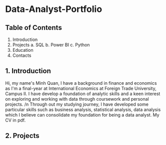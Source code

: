 # Data-Analyst-Portfolio

## Table of Contents
  1. Introduction
  2. Projects
     a. SQL
     b. Power BI
     c. Python
  3. Education
  4. Contacts
## 1. Introduction
Hi, my name's Minh Quan, I have a background in finance and economics as I'm a final-year at International Economics at Foreign Trade University, Campus II. I have develop a foundation of analytic skills and a keen interest on exploring and working with data through coursework and personal projects. /n
Through out my studying journey, I have developed some particular skills such as business analysis, statistical analysis, data analysis which I believe can consolidate my foundation for being a data analyst.
My CV in pdf.
## 2. Projects
